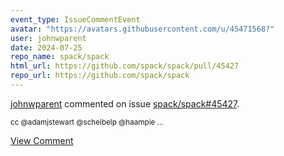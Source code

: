 ```yaml
---
event_type: IssueCommentEvent
avatar: "https://avatars.githubusercontent.com/u/45471568?"
user: johnwparent
date: 2024-07-25
repo_name: spack/spack
html_url: https://github.com/spack/spack/pull/45427
repo_url: https://github.com/spack/spack
---
```


<a href='https://github.com/johnwparent' target='_blank'>johnwparent</a> commented on issue <a href='https://github.com/spack/spack/pull/45427' target='_blank'>spack/spack#45427</a>.

<small>cc @adamjstewart @scheibelp @haampie ...</small>

<a href='https://github.com/spack/spack/pull/45427' target='_blank'>View Comment</a>